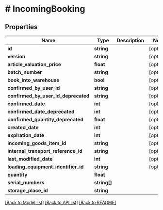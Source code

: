 # # IncomingBooking

## Properties

Name | Type | Description | Notes
------------ | ------------- | ------------- | -------------
**id** | **string** |  | [optional]
**version** | **string** |  | [optional]
**article_valuation_price** | **float** |  | [optional]
**batch_number** | **string** |  | [optional]
**book_into_warehouse** | **bool** |  | [optional]
**confirmed_by_user_id** | **string** |  | [optional]
**confirmed_by_user_id_deprecated** | **string** |  | [optional]
**confirmed_date** | **int** |  | [optional]
**confirmed_date_deprecated** | **int** |  | [optional]
**confirmed_quantity_deprecated** | **float** |  | [optional]
**created_date** | **int** |  | [optional]
**expiration_date** | **int** |  | [optional]
**incoming_goods_item_id** | **string** |  | [optional]
**internal_transport_reference_id** | **string** |  | [optional]
**last_modified_date** | **int** |  | [optional]
**loading_equipment_identifier_id** | **string** |  | [optional]
**quantity** | **float** |  |
**serial_numbers** | **string[]** |  |
**storage_place_id** | **string** |  |

[[Back to Model list]](../../README.md#models) [[Back to API list]](../../README.md#endpoints) [[Back to README]](../../README.md)
